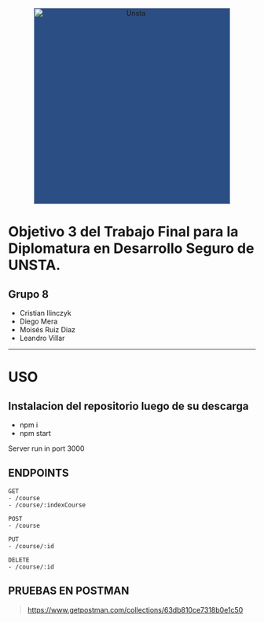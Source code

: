 <p align="center">
  <a href="https://www.unsta.edu.ar/ingenieria/diplomatura-en-desarrollo-seguro-de-aplicaciones/">
    <img
      alt="Unsta"
      src="https://www.unsta.edu.ar/ingenieria/wp-content/uploads/sites/8/2018/05/Isologotipos_fac_Ingenieria_UNSTA-09.png"
      width="400"
      style="background:#2b4e84"
    />
  </a>
</p>

# Objetivo 3 del Trabajo Final para la Diplomatura en Desarrollo Seguro de UNSTA. 
## Grupo 8

- Cristian Ilinczyk
- Diego Mera
- Moisés Ruiz Diaz			
- Leandro Villar


___
# USO

## Instalacion del repositorio luego de su descarga
- npm i
- npm start


Server run in port 3000

## ENDPOINTS
```
GET
- /course
- /course/:indexCourse

POST
- /course

PUT
- /course/:id

DELETE
- /course/:id
```

## PRUEBAS EN POSTMAN
> https://www.getpostman.com/collections/63db810ce7318b0e1c50